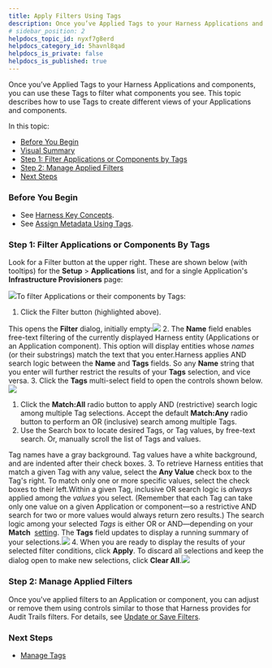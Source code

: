 ```yaml
---
title: Apply Filters Using Tags
description: Once you’ve Applied Tags to your Harness Applications and components, you can use these Tags to filter what components you see. This topic describes how to use Tags to create different views of your…
# sidebar_position: 2
helpdocs_topic_id: nyxf7g8erd
helpdocs_category_id: 5havnl8qad
helpdocs_is_private: false
helpdocs_is_published: true
---
```


Once you’ve Applied Tags to your Harness Applications and components, you can use these Tags to filter what components you see. This topic describes how to use Tags to create different views of your Applications and components. 

In this topic:

* [Before You Begin](#before_you_begin)
* [Visual Summary](#visual_summary)
* [Step 1: Filter Applications or Components by Tags](#filter_tags)
* [Step 2: Manage Applied Filters](#manage_filters)
* [Next Steps](#next_steps)


### Before You Begin

* See [Harness Key Concepts](/article/4o7oqwih6h-harness-key-concepts).
* See [Assign Metadata Using Tags](/article/nrxfix3i58-tags).


### Step 1: Filter Applications or Components By Tags

Look for a Filter button at the upper right. These are shown below (with tooltips) for the **Setup** > **Applications** list, and for a single Application's **Infrastructure Provisioners** page:

![](https://files.helpdocs.io/kw8ldg1itf/articles/nrxfix3i58/1578087171027/image.png)To filter Applications or their components by Tags:

1. Click the Filter button (highlighted above).  
  
This opens the **Filter** dialog, initially empty:![](https://files.helpdocs.io/kw8ldg1itf/other/1569448326648/image.png)
2. The **Name** field enables free-text filtering of the currently displayed Harness entity (Applications or an Application component). This option will display entities whose *names* (or their substrings) match the text that you enter.Harness applies AND search logic between the **Name** and **Tags** fields. So any **Name** string that you enter will further restrict the results of your **Tags** selection, and vice versa.
3. Click the **Tags** multi-select field to open the controls shown below.![](https://files.helpdocs.io/kw8ldg1itf/other/1569450243021/image.png)


1. Click the **Match:All** radio button to apply AND (restrictive) search logic among multiple Tag selections. Accept the default **Match:Any** radio button to perform an OR (inclusive) search among multiple Tags.
2. Use the Search box to locate desired Tags, or Tag values, by free-text search. Or, manually scroll the list of Tags and values.  
  
Tag names have a gray background. Tag values have a white background, and are indented after their check boxes.
3. To retrieve Harness entities that match a given Tag with any value, select the **Any Value** check box to the Tag's right. To match only one or more specific values, select the check boxes to their left.Within a given Tag, inclusive OR search logic is *always* applied among the *values* you select. (Remember that each Tag can take only one value on a given Application or component—so a restrictive AND search for two or more values would always return zero results.) The search logic among your selected *Tags* is either OR or AND—depending on your **Match**  [setting](#tags_search_logic). The **Tags** field updates to display a running summary of your selections.![](https://files.helpdocs.io/kw8ldg1itf/other/1569456189703/image.png)
4. When you are ready to display the results of your selected filter conditions, click **Apply**. To discard all selections and keep the dialog open to make new selections, click **Clear All**.![](https://files.helpdocs.io/kw8ldg1itf/other/1569457737929/image.png)


### Step 2: Manage Applied Filters

Once you've applied filters to an Application or component, you can adjust or remove them using controls similar to those that Harness provides for Audit Trails filters. For details, see [Update or Save Filters](/article/kihlcbcnll-audit-trail#update_filters).


### Next Steps

* [Manage Tags](/article/mzcpqs3hrl-manage-tags)

